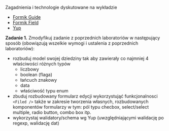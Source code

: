 Zagadnienia i technologie dyskutowane na wykładzie
- [Formik Guide](https://formik.org/docs/tutorial)
- [Formik Field](https://formik.org/docs/api/field)
- [Yup](https://github.com/jquense/yup)

**Zadanie 1.** 
Zmodyfikuj zadanie z poprzednich laboratoriów w następujący sposób (obowiązują wszelkie wymogi i ustalenia z poprzednich laboratoriów):
- rozbuduj model swojej dziedziny tak aby zawierały co najmniej 4 właściwości różnych typów
    - liczbowy
    - boolean (flaga)
    - łańcuch znakowy
    - data 
    - właściwość typu enum
- zbuduj rozbudowany formularz edycji wykorzystująć funkcjonalnosci `<Filed />` także w zakresie tworzenia własnych, rozbudowanych komponentów formularzy w tym: pól typu checbox, select/select multiple, radio button, combo box itp.
- wykorzystaj walidatory/schema wg Yup (uwzględniającymi walidację po regexp, walidację dat)
